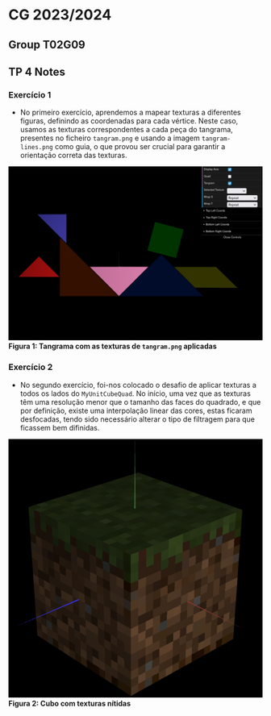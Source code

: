# CG 2023/2024

## Group T02G09

## TP 4 Notes

### Exercício 1
- No primeiro exercício, aprendemos a mapear texturas a diferentes figuras, definindo as coordenadas para cada vértice. Neste caso, usamos as texturas correspondentes a cada peça do tangrama, presentes no ficheiro `tangram.png` e usando a imagem `tangram-lines.png` como guia, o que provou ser crucial para garantir a orientação correta das texturas.

![tangram with applied textures](screenshots/cg-t01g09-tp4-1.png)<br>
**Figura 1: Tangrama com as texturas de `tangram.png` aplicadas**

### Exercício 2
- No segundo exercício, foi-nos colocado o desafio de aplicar texturas a todos os lados do `MyUnitCubeQuad`. No início, uma vez que as texturas têm uma resolução menor que o tamanho das faces do quadrado, e que por definição, existe uma interpolação linear das cores, estas ficaram desfocadas, tendo sido necessário alterar o tipo de filtragem para que ficassem bem difinidas.

![](screenshots/cg-t01g09-tp4-2.png)<br>
**Figura 2: Cubo com texturas nítidas**

